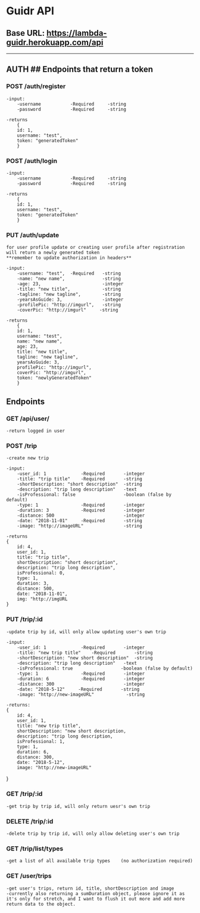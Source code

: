 # Guidr API

## Base URL: https://lambda-guidr.herokuapp.com/api

---



## AUTH ## Endpoints that return a token

### POST /auth/register

    -input:
        -username           -Required     -string
        -password           -Required     -string

    -returns 
        { 
        id: 1, 
        username: "test", 
        token: "generatedToken" 
        }    


### POST /auth/login

    -input:
        -username           -Required     -string
        -password           -Required     -string

    -returns 
        { 
        id: 1,
        username: "test", 
        token: "generatedToken" 
        }


### PUT /auth/update

    for user profile update or creating user profile after registration
    will return a newly generated token 
    **remember to update authorization in headers**

    -input:
        -username: "test",  -Required   -string
        -name: "new name",              -string                
        -age: 23,                       -integer
        -title: "new title",            -string
        -tagline: "new tagline",        -string
        -yearsAsGuide: 3,               -integer
        -profilePic: "http://imgurl",   -string
        -coverPic: "http://imgurl"     -string

    -returns
        { 
        id: 1, 
        username: "test",         
        name: "new name",                         
        age: 23,                       
        title: "new title",            
        tagline: "new tagline",        
        yearsAsGuide: 3,              
        profilePic: "http://imgurl", 
        coverPic: "http://imgurl",
        token: "newlyGeneratedToken"  
        }    




## Endpoints ##

### GET /api/user/

    -return logged in user


### POST /trip

    -create new trip

    -input:
        -user_id: 1             -Required       -integer
        -title: "trip title"    -Required       -string
        -shortDescription: "short description"  -string
        -description: "trip long description"   -text
        -isProfessional: false                  -boolean (false by default)
        -type: 1                -Required       -integer 
        -duration: 3            -Required       -integer
        -distance: 500                          -integer
        -date: "2018-11-01"     -Required       -string
        -image: "http://imageURL"               -string

    -returns
    {
        id: 4,
        user_id: 1,
        title: "trip title",
        shortDescription: "short description",
        description: "trip long description",
        isProfessional: 0,
        type: 1,
        duration: 3,
        distance: 500,
        date: "2018-11-01",
        img: "http://imgURL
    }


### PUT /trip/:id

    -update trip by id, will only allow updating user's own trip

    -input: 
        -user_id: 1             -Required       -integer
        -title: "new trip title"    -Required       -string
        -shortDescription: "new short description"  -string
        -description: "trip long description"   -text
        -isProfessional: true                  -boolean (false by default)
        -type: 1                -Required       -integer 
        -duration: 6            -Required       -integer
        -distance: 300                          -integer
        -date: "2018-5-12"     -Required       -string
        -image: "http://new-imageURL"            -string

    -returns: 
    {
        id: 4,
        user_id: 1,
        title: "new trip title",
        shortDescription: "new short description,
        description: "trip long description,
        isProfessional: 1,
        type: 1,
        duration: 6,
        distance: 300,
        date: "2018-5-12",
        image: "http://new-imageURL"   
}


### GET /trip/:id

    -get trip by trip id, will only return uesr's own trip


### DELETE /trip/:id

    -delete trip by trip id, will only allow deleting user's own trip


### GET /trip/list/types

    -get a list of all available trip types    (no authorization required)


### GET /user/trips

    -get user's trips, return id, title, shortDescription and image
    -currently also returning a sumDuration object, please ignore it as it's only for stretch, and I want to flush it out more and add more return data to the object.
    
    